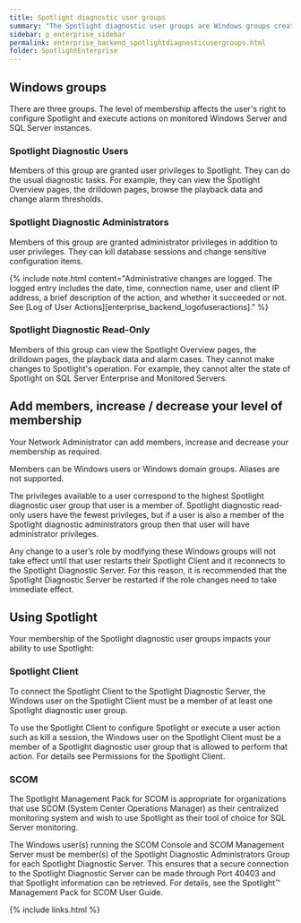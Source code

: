 ```yaml
---
title: Spotlight diagnostic user groups
summary: "The Spotlight diagnostic user groups are Windows groups created on install of Spotlight. Spotlight uses membership of these groups to authenticate Spotlight Client access to the Spotlight Diagnostic Server."
sidebar: p_enterprise_sidebar
permalink: enterprise_backend_spotlightdiagnosticusergroups.html
folder: SpotlightEnterprise
---
```




## Windows groups

There are three groups. The level of membership affects the user's right to configure Spotlight and execute actions on monitored Windows Server and SQL Server instances.

### Spotlight Diagnostic Users

Members of this group are granted user privileges to Spotlight. They can do the usual diagnostic tasks. For example, they can view the Spotlight Overview pages, the drilldown pages, browse the playback data and change alarm thresholds.

### Spotlight Diagnostic Administrators

Members of this group are granted administrator privileges in addition to user privileges. They can kill database sessions and change sensitive configuration items.

{% include note.html content="Administrative changes are logged. The logged entry includes the date, time, connection name, user and client IP address, a brief description of the action, and whether it succeeded or not. See [Log of User Actions][enterprise_backend_logofuseractions]." %}

### Spotlight Diagnostic Read-Only

Members of this group can view the Spotlight Overview pages, the drilldown pages, the playback data and alarm cases. They cannot make changes to Spotlight's operation. For example, they cannot alter the state of Spotlight on SQL Server Enterprise and Monitored Servers.

## Add members, increase / decrease your level of membership

Your Network Administrator can add members, increase and decrease your membership as required.

Members can be Windows users or Windows domain groups. Aliases are not supported.

The privileges available to a user correspond to the highest Spotlight diagnostic user group that user is a member of. Spotlight diagnostic read-only users have the fewest privileges, but if a user is also a member of the Spotlight diagnostic administrators group then that user will have administrator privileges.

Any change to a user’s role by modifying these Windows groups will not take effect until that user restarts their Spotlight Client and it reconnects to the Spotlight Diagnostic Server. For this reason, it is recommended that the Spotlight Diagnostic Server be restarted if the role changes need to take immediate effect.

## Using Spotlight

Your membership of the Spotlight diagnostic user groups impacts your ability to use Spotlight:

### Spotlight Client


To connect the Spotlight Client to the Spotlight Diagnostic Server, the Windows user on the Spotlight Client must be a member of at least one Spotlight diagnostic user group.

To use the Spotlight Client to configure Spotlight or execute a user action such as kill a session, the Windows user on the Spotlight Client must be a member of a Spotlight diagnostic user group that is allowed to perform that action. For details see Permissions for the Spotlight Client.


### SCOM


The Spotlight Management Pack for SCOM is appropriate for organizations that use SCOM (System Center Operations Manager) as their centralized monitoring system and wish to use Spotlight as their tool of choice for SQL Server monitoring.

The Windows user(s) running the SCOM Console and SCOM Management Server must be member(s) of the Spotlight Diagnostic Administrators Group for each Spotlight Diagnostic Server. This ensures that a secure connection to the Spotlight Diagnostic Server can be made through Port 40403 and that Spotlight information can be retrieved. For details, see the Spotlight™ Management Pack for SCOM User Guide.


{% include links.html %}
